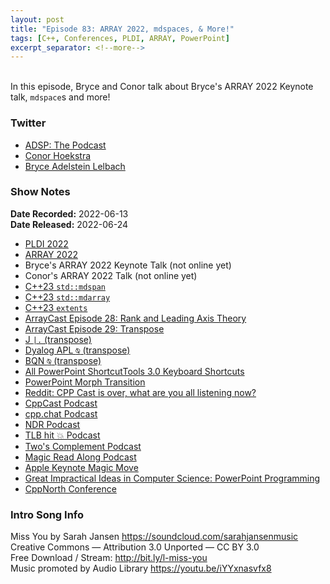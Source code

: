 ```yaml
---
layout: post
title: "Episode 83: ARRAY 2022, mdspaces, & More!"
tags: [C++, Conferences, PLDI, ARRAY, PowerPoint]
excerpt_separator: <!--more-->
---
```


<div id="buzzsprout-player-10848407"></div><script src="https://www.buzzsprout.com/1501960/10848407-episode-83-array-2022-mdspaces-more.js?container_id=buzzsprout-player-10848407&player=small" type="text/javascript" charset="utf-8"></script>

<br>In this episode, Bryce and Conor talk about Bryce's ARRAY 2022 Keynote talk, `mdspace`s and more!
 
<!--more-->

### Twitter
 
* [ADSP: The Podcast](https://twitter.com/adspthepodcast)
* [Conor Hoekstra](https://twitter.com/code_report)
* [Bryce Adelstein Lelbach](https://twitter.com/blelbach)

### Show Notes
 
**Date Recorded:** 2022-06-13 <br>
**Date Released:** 2022-06-24
 
* [PLDI 2022](https://pldi22.sigplan.org/)
* [ARRAY 2022](https://pldi22.sigplan.org/home/ARRAY-2022)
* Bryce's ARRAY 2022 Keynote Talk (not online yet)
* Conor's ARRAY 2022 Talk (not online yet)
* [C++23 `std::mdspan`](https://www.open-std.org/jtc1/sc22/wg21/docs/papers/2021/p0009r13.html)
* [C++23 `std::mdarray`](https://isocpp.org/files/papers/D1684R0.html)
* [C++23 `extents`](https://www.open-std.org/jtc1/sc22/wg21/docs/papers/2021/p0009r13.html#wording)
* [ArrayCast Episode 28: Rank and Leading Axis Theory](https://www.arraycast.com/episodes/episode28-rank-and-leading-axis)
* [ArrayCast Episode 29: Transpose](https://www.arraycast.com/episodes/episode29-transpose)
* [J `|.` (transpose)](https://code.jsoftware.com/wiki/Vocabulary/bardot#dyadic)
* [Dyalog APL `⍉` (transpose)](https://help.dyalog.com/18.2/#Language/Primitive%20Functions/Transpose%20Dyadic.htm?Highlight=transpose)
* [BQN `⍉` (transpose)](https://mlochbaum.github.io/BQN/help/transpose_reorderaxes.html)
* [All PowerPoint ShortcutTools 3.0 Keyboard Shortcuts](https://www.shortcuttools.com/en/ms-powerpoint-shortcuts.html#allshortcuts)
* [PowerPoint Morph Transition](https://support.microsoft.com/en-us/office/use-the-morph-transition-in-powerpoint-8dd1c7b2-b935-44f5-a74c-741d8d9244ea)
* [Reddit: CPP Cast is over, what are you all listening now?](https://www.reddit.com/r/cpp/comments/v1hb9b/cpp_cast_is_over_what_are_you_all_listening_now/)
* [CppCast Podcast](https://www.cppcast.com/)
* [cpp.chat Podcast](https://cpp.chat/)
* [NDR Podcast](https://nodiagnosticrequired.tv/)
* [TLB hit 💥 Podcast](https://tlbh.it/)
* [Two's Complement Podcast](https://www.twoscomplement.org/)
* [Magic Read Along Podcast](http://www.magicreadalong.com/)
* [Apple Keynote Magic Move](https://business.tutsplus.com/tutorials/keynote-magic-move--cms-31554)
* [Great Impractical Ideas in Computer Science: PowerPoint Programming](https://www.youtube.com/watch?v=_3loq22TxSc)
* [CppNorth Conference](https://cppnorth.ca/)

### Intro Song Info
 
Miss You by Sarah Jansen https://soundcloud.com/sarahjansenmusic<br>
Creative Commons — Attribution 3.0 Unported — CC BY 3.0<br>
Free Download / Stream: http://bit.ly/l-miss-you<br>
Music promoted by Audio Library https://youtu.be/iYYxnasvfx8<br>